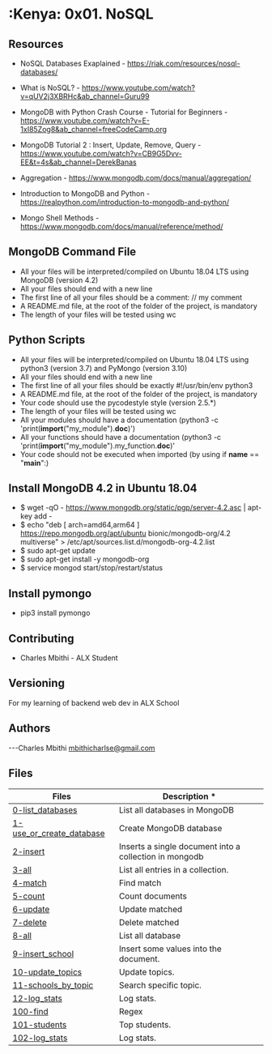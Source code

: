 # :Kenya: 0x01. NoSQL


## Resources

- NoSQL Databases Exaplained - https://riak.com/resources/nosql-databases/

- What is NoSQL? - https://www.youtube.com/watch?v=qUV2j3XBRHc&ab_channel=Guru99

- MongoDB with Python Crash Course - Tutorial for Beginners - https://www.youtube.com/watch?v=E-1xI85Zog8&ab_channel=freeCodeCamp.org

- MongoDB Tutorial 2 : Insert, Update, Remove, Query - https://www.youtube.com/watch?v=CB9G5Dvv-EE&t=4s&ab_channel=DerekBanas

- Aggregation - https://www.mongodb.com/docs/manual/aggregation/

- Introduction to MongoDB and Python - https://realpython.com/introduction-to-mongodb-and-python/

- Mongo Shell Methods - https://www.mongodb.com/docs/manual/reference/method/

## MongoDB Command File

- All your files will be interpreted/compiled on Ubuntu 18.04 LTS using MongoDB (version 4.2)
- All your files should end with a new line
- The first line of all your files should be a comment: // my comment
- A README.md file, at the root of the folder of the project, is mandatory
- The length of your files will be tested using wc

## Python Scripts

- All your files will be interpreted/compiled on Ubuntu 18.04 LTS using python3 (version 3.7) and PyMongo (version 3.10)
- All your files should end with a new line
- The first line of all your files should be exactly #!/usr/bin/env python3
- A README.md file, at the root of the folder of the project, is mandatory
- Your code should use the pycodestyle style (version 2.5.*)
- The length of your files will be tested using wc
- All your modules should have a documentation (python3 -c 'print(__import__("my_module").__doc__)')
- All your functions should have a documentation (python3 -c 'print(__import__("my_module").my_function.__doc__)'
- Your code should not be executed when imported (by using if __name__ == "__main__":)

## Install MongoDB 4.2 in Ubuntu 18.04
- $ wget -qO - https://www.mongodb.org/static/pgp/server-4.2.asc | apt-key add -
- $ echo "deb [ arch=amd64,arm64 ] https://repo.mongodb.org/apt/ubuntu bionic/mongodb-org/4.2 multiverse" > /etc/apt/sources.list.d/mongodb-org-4.2.list
- $ sudo apt-get update
- $ sudo apt-get install -y mongodb-org
- $ service mongod start/stop/restart/status

## Install pymongo
- pip3 install pymongo

## Contributing
- Charles Mbithi - ALX Student

## Versioning
For my learning of backend web dev in ALX School

## Authors

---Charles Mbithi mbithicharlse@gmail.com

## Files

| **Files**                                     | **Description** *                                             |
| --------------------------------------------- | ------------------------------------------------------------- |
|[0-list_databases](./0-list_databases)        | List all databases in MongoDB      |
|[1-use_or_create_database](./1-use_or_create_database)| Create MongoDB database    |
|[2-insert](./2-insert)| Inserts a single document into a collection in mongodb     |
|[3-all](./3-all)|List all entries in a collection.|
|[4-match](./4-match)| Find match|
|[5-count](./5-count)| Count documents|
|[6-update](./6-update)| Update matched|
|[7-delete](./7-delete)| Delete matched|
|[8-all](./8-all.py)| List all database|
|[9-insert_school](./9-insert_school.py)| Insert some values into the document.|
|[10-update_topics](./10-update_topics.py)| Update topics.|
|[11-schools_by_topic](./11-schools_by_topic.py)| Search specific topic.|
|[12-log_stats](./12-log_stats.py)| Log stats.|
|[100-find](./100-find)| Regex|
|[101-students](./101-students.py)|Top students.|
|[102-log_stats](./102-log_stats.py)|Log stats.|
